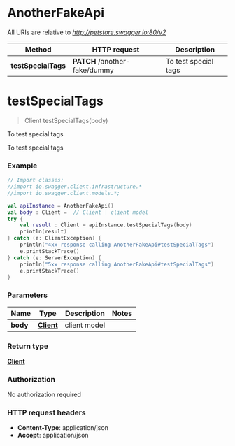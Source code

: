 # AnotherFakeApi

All URIs are relative to *http://petstore.swagger.io:80/v2*

Method | HTTP request | Description
------------- | ------------- | -------------
[**testSpecialTags**](AnotherFakeApi.md#testSpecialTags) | **PATCH** /another-fake/dummy | To test special tags

<a name="testSpecialTags"></a>
# **testSpecialTags**
> Client testSpecialTags(body)

To test special tags

To test special tags

### Example
```kotlin
// Import classes:
//import io.swagger.client.infrastructure.*
//import io.swagger.client.models.*;

val apiInstance = AnotherFakeApi()
val body : Client =  // Client | client model
try {
    val result : Client = apiInstance.testSpecialTags(body)
    println(result)
} catch (e: ClientException) {
    println("4xx response calling AnotherFakeApi#testSpecialTags")
    e.printStackTrace()
} catch (e: ServerException) {
    println("5xx response calling AnotherFakeApi#testSpecialTags")
    e.printStackTrace()
}
```

### Parameters

Name | Type | Description  | Notes
------------- | ------------- | ------------- | -------------
 **body** | [**Client**](Client.md)| client model |

### Return type

[**Client**](Client.md)

### Authorization

No authorization required

### HTTP request headers

 - **Content-Type**: application/json
 - **Accept**: application/json

